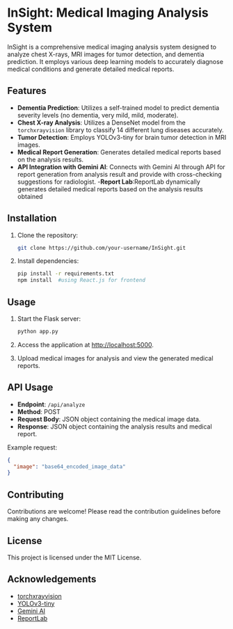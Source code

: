 # InSight: Medical Imaging Analysis System

InSight is a comprehensive medical imaging analysis system designed to analyze chest X-rays, MRI images for tumor detection, and dementia prediction. It employs various deep learning models to accurately diagnose medical conditions and generate detailed medical reports.

## Features

- **Dementia Prediction**: Utilizes a self-trained model to predict dementia severity levels (no dementia, very mild, mild, moderate).
- **Chest X-ray Analysis**: Utilizes a DenseNet model from the `torchxrayvision` library to classify 14 different lung diseases accurately.
- **Tumor Detection**: Employs YOLOv3-tiny for brain tumor detection in MRI images.
- **Medical Report Generation**: Generates detailed medical reports based on the analysis results.
- **API Integration with Gemini AI**: Connects with Gemini AI through API for report generation from analysis result and provide with cross-checking suggestions 
  for radiologist.
-**Report Lab**:ReportLab dynamically generates detailed medical reports based on the analysis results obtained

## Installation

1. Clone the repository:

    ```bash
    git clone https://github.com/your-username/InSight.git
    ```

2. Install dependencies:

    ```bash
    pip install -r requirements.txt
    npm install  #using React.js for frontend
    ```

## Usage

1. Start the Flask server:

    ```bash
    python app.py
    ```

2. Access the application at [http://localhost:5000](http://localhost:5000).

3. Upload medical images for analysis and view the generated medical reports.

## API Usage

- **Endpoint**: `/api/analyze`
- **Method**: POST
- **Request Body**: JSON object containing the medical image data.
- **Response**: JSON object containing the analysis results and medical report.

Example request:

```json
{
  "image": "base64_encoded_image_data"
}
```

## Contributing
Contributions are welcome! Please read the contribution guidelines before making any changes.

## License
This project is licensed under the MIT License.

## Acknowledgements

- [torchxrayvision](https://github.com/mlmed/torchxrayvision)
- [YOLOv3-tiny](https://github.com/AlexeyAB/darknet)
- [Gemini AI](https://gemini.google.com/app/)
- [ReportLab](https://www.reportlab.com/)


